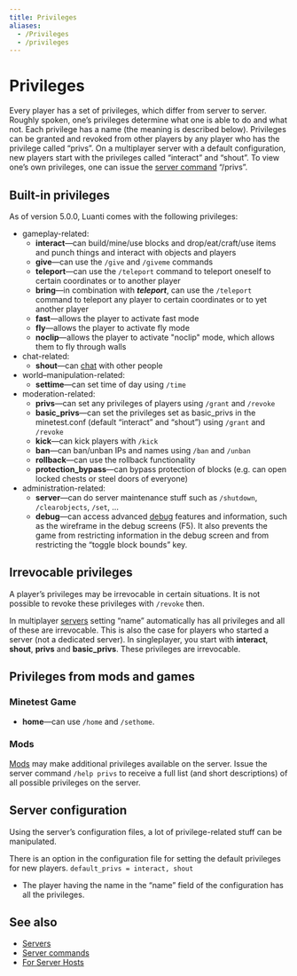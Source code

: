 ```yaml
---
title: Privileges
aliases:
  - /Privileges
  - /privileges
---
```


# Privileges

Every player has a set of privileges, which differ from server to server. Roughly spoken, one’s privileges determine what one is able to do and what not. Each privilege has a name (the meaning is described below). Privileges can be granted and revoked from other players by any player who has the privilege called “privs”. On a multiplayer server with a default configuration, new players start with the privileges called “interact” and “shout”. To view one’s own privileges, one can issue the [server command](/for-players/server-commands) “/privs”.

## Built-in privileges

As of version 5.0.0, Luanti comes with the following privileges:

- gameplay-related:
  - **interact**—can build/mine/use blocks and drop/eat/craft/use items and punch things and interact with objects and players
  - **give**—can use the `/give` and `/giveme` commands
  - **teleport**—can use the `/teleport` command to teleport oneself to certain coordinates or to another player
  - **bring**—in combination with _**teleport**_, can use the `/teleport` command to teleport any player to certain coordinates or to yet another player
  - **fast**—allows the player to activate fast mode
  - **fly**—allows the player to activate fly mode
  - **noclip**—allows the player to activate "noclip" mode, which allows them to fly through walls
- chat-related:
  - **shout**—can [chat](/for-players/chat) with other people
- world–manipulation-related:
  - **settime**—can set time of day using `/time`
- moderation-related:
  - **privs**—can set any privileges of players using `/grant` and `/revoke`
  - **basic_privs**—can set the privileges set as basic_privs in the minetest.conf (default “interact” and “shout”) using `/grant` and `/revoke`
  - **kick**—can kick players with `/kick`
  - **ban**—can ban/unban IPs and names using `/ban` and `/unban`
  - **rollback**—can use the rollback functionality
  - **protection_bypass**—can bypass protection of blocks (e.g. can open locked chests or steel doors of everyone)
- administration-related:
  - **server**—can do server maintenance stuff such as `/shutdown`, `/clearobjects`, `/set`, …
  - **debug**—can access advanced [debug](/for-creators/debug) features and information, such as the wireframe in the debug screens (F5). It also prevents the game from restricting information in the debug screen and from restricting the “toggle block bounds” key.

## Irrevocable privileges

A player’s privileges may be irrevocable in certain situations. It is not possible to revoke these privileges with `/revoke` then.

In multiplayer [servers](/for-players/servers) setting “name” automatically has all privileges and all of these are irrevocable. This is also the case for players who started a server (not a dedicated server). In singleplayer, you start with **interact**, **shout**, **privs** and **basic_privs**. These privileges are irrevocable.

## Privileges from mods and games

### Minetest Game

- **home**—can use `/home` and `/sethome`.

### Mods

[Mods](/for-players/mods) may make additional privileges available on the server. Issue the server command `/help privs` to receive a full list (and short descriptions) of all possible privileges on the server.

## Server configuration

Using the server’s configuration files, a lot of privilege-related stuff can be manipulated.

There is an option in the configuration file for setting the default privileges for new players. `default_privs = interact, shout`

- The player having the name in the “name” field of the configuration has all the privileges.

## See also

- [Servers](/for-players/servers)
- [Server commands](/for-players/server-commands)
- [For Server Hosts](/for-server-hosts)
